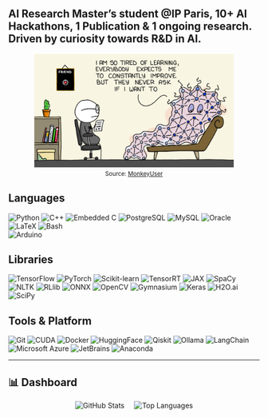 ## AI Research Master’s student @IP Paris, 10+ AI Hackathons, 1 Publication & 1 ongoing research. Driven by curiosity towards R&D in AI.

<p align="center">
  <img src="./assets/nn_meme.jpg" alt="Funny Meme" width="400"/>
  <br/>
  <small>Source: <a href="https://www.monkeyuser.com/">MonkeyUser</a></small>
</p>

## Languages
![Python](https://img.shields.io/badge/Python-3776AB?style=flat&logo=python&logoColor=white)
![C++](https://img.shields.io/badge/C++-00599C?style=flat&logo=c%2B%2B&logoColor=white)
![Embedded C](https://img.shields.io/badge/Embedded%20C-00599C?style=flat&logo=c&logoColor=white)
![PostgreSQL](https://img.shields.io/badge/PostgreSQL-336791?style=flat&logo=postgresql&logoColor=white)
![MySQL](https://img.shields.io/badge/MySQL-4479A1?style=flat&logo=mysql&logoColor=white)
![Oracle](https://img.shields.io/badge/Oracle-F80000?style=flat&logo=oracle&logoColor=white)
![LaTeX](https://img.shields.io/badge/LaTeX-008080?style=flat&logo=latex&logoColor=white)
![Bash](https://img.shields.io/badge/-Bash-808080?style=flat&logo=gnubash&logoColor=4EAA25)  
![Arduino](https://img.shields.io/badge/Arduino-00878F?style=flat&logo=arduino&logoColor=white)  


## Libraries
![TensorFlow](https://img.shields.io/badge/TensorFlow-FF6F00?style=flat&logo=tensorflow&logoColor=white)
![PyTorch](https://img.shields.io/badge/PyTorch-EE4C2C?style=flat&logo=pytorch&logoColor=white)
![Scikit-learn](https://img.shields.io/badge/Scikit--learn-F7931E?style=flat&logo=scikit-learn&logoColor=white)
![TensorRT](https://img.shields.io/badge/TensorRT-76B900?style=flat&logo=tensorrt&logoColor=white)
![JAX](https://img.shields.io/badge/JAX-000000?style=flat&logo=googlejax&logoColor=white)
![SpaCy](https://img.shields.io/badge/SpaCy-0A5C85?style=flat&logo=spacy&logoColor=white)
![NLTK](https://img.shields.io/badge/NLTK-FF6600?style=flat&logo=nltk&logoColor=white)
![RLlib](https://img.shields.io/badge/RLlib-EE4C2C?style=flat&logo=ray&logoColor=white)
![ONNX](https://img.shields.io/badge/ONNX-444444?style=flat&logo=onnx&logoColor=white)
![OpenCV](https://img.shields.io/badge/OpenCV-1E3A5F?style=flat&logo=opencv&logoColor=white)
![Gymnasium](https://img.shields.io/badge/Gymnasium-FF9900?style=flat&logo=unity&logoColor=white)
![Keras](https://img.shields.io/badge/Keras-D00000?style=flat&logo=keras&logoColor=white)
![H2O.ai](https://img.shields.io/badge/H2O.ai-049FD9?style=flat&logo=h2o&logoColor=white)
![SciPy](https://img.shields.io/badge/SciPy-8CAAE6?style=flat&logo=scipy&logoColor=white)  

## Tools & Platform
![Git](https://img.shields.io/badge/Git-F05032?style=flat&logo=git&logoColor=white)
![CUDA](https://img.shields.io/badge/CUDA-FF9900?style=flat&logo=nvidia&logoColor=white)
![Docker](https://img.shields.io/badge/Docker-2496ED?style=flat&logo=docker&logoColor=white)
![HuggingFace](https://img.shields.io/badge/HuggingFace-FF9900?style=flat&logo=huggingface&logoColor=white)
![Qiskit](https://img.shields.io/badge/Qiskit-000000?style=flat&logo=qiskit&logoColor=white)
![Ollama](https://img.shields.io/badge/Ollama-000000?style=flat&logo=python&logoColor=white)
![LangChain](https://img.shields.io/badge/LangChain-000000?style=flat&logo=langchain&logoColor=white)
![Microsoft Azure](https://img.shields.io/badge/Microsoft_Azure-007FFF?style=flat&logo=microsoft-azure&logoColor=white)
![JetBrains](https://img.shields.io/badge/JetBrains-000000?style=flat&logo=jetbrains&logoColor=white)
![Anaconda](https://img.shields.io/badge/Anaconda-44A833?style=flat&logo=anaconda&logoColor=white)

---

## 📊 Dashboard

<p align="center">
  <img
    src="https://github-readme-stats.vercel.app/api?username=vijaysr4&show_icons=true&include_all_commits=true&count_private=true&theme=transparent"
    alt="GitHub Stats" />
  &nbsp;&nbsp;&nbsp;
  <img
    src="https://github-readme-stats.vercel.app/api/top-langs/?username=vijaysr4&layout=compact&theme=blue-green&hide=Jupyter%20Notebook"
    alt="Top Languages" 
    width="355" />
</p>


